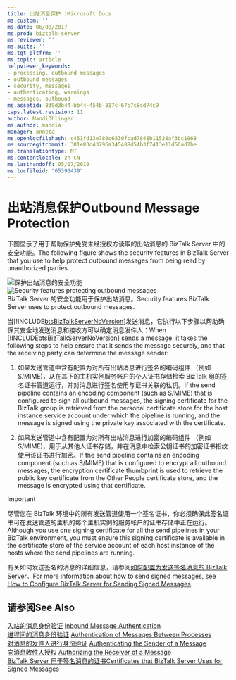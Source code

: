```yaml
---
title: 出站消息保护 |Microsoft Docs
ms.custom: ''
ms.date: 06/08/2017
ms.prod: biztalk-server
ms.reviewer: ''
ms.suite: ''
ms.tgt_pltfrm: ''
ms.topic: article
helpviewer_keywords:
- processing, outbound messages
- outbound messages
- security, messages
- authenticating, warnings
- messages, outbound
ms.assetid: 839d3b44-bb44-454b-817c-67b7c8cd74c9
caps.latest.revision: 11
author: MandiOhlinger
ms.author: mandia
manager: anneta
ms.openlocfilehash: c451fd13e780c6530fcad7848b11528af3bc1968
ms.sourcegitcommit: 381e83d43796a345488d54b3f7413e11d56ad7be
ms.translationtype: MT
ms.contentlocale: zh-CN
ms.lasthandoff: 05/07/2019
ms.locfileid: "65393439"
---
```

# <a name="outbound-message-protection"></a><span data-ttu-id="63521-102">出站消息保护</span><span class="sxs-lookup"><span data-stu-id="63521-102">Outbound Message Protection</span></span>
<span data-ttu-id="63521-103">下图显示了用于帮助保护免受未经授权方读取的出站消息的 BizTalk Server 中的安全功能。</span><span class="sxs-lookup"><span data-stu-id="63521-103">The following figure shows the security features in BizTalk Server that you use to help protect outbound messages from being read by unauthorized parties.</span></span>  
  
 <span data-ttu-id="63521-104">![保护出站消息的安全功能](../core/media/ebiz-plan-secoverview-auth-outbound.gif "ebiz_plan_secoverview_auth_outbound")</span><span class="sxs-lookup"><span data-stu-id="63521-104">![Security features protecting outbound messages](../core/media/ebiz-plan-secoverview-auth-outbound.gif "ebiz_plan_secoverview_auth_outbound")</span></span>  
<span data-ttu-id="63521-105">BizTalk Server 的安全功能用于保护出站消息。</span><span class="sxs-lookup"><span data-stu-id="63521-105">Security features BizTalk Server uses to protect outbound messages.</span></span>  
  
 <span data-ttu-id="63521-106">当[!INCLUDE[btsBizTalkServerNoVersion](../includes/btsbiztalkservernoversion-md.md)]发送消息，它执行以下步骤以帮助确保其安全地发送消息和接收方可以确定消息发件人：</span><span class="sxs-lookup"><span data-stu-id="63521-106">When [!INCLUDE[btsBizTalkServerNoVersion](../includes/btsbiztalkservernoversion-md.md)] sends a message, it takes the following steps to help ensure that it sends the message securely, and that the receiving party can determine the message sender:</span></span>  
  
1.  <span data-ttu-id="63521-107">如果发送管道中含有配置为对所有出站消息进行签名的编码组件 （例如 S/MIME)，从在其下的主机实例服务帐户的个人证书存储检索 BizTalk 组的签名证书管道运行，并对消息进行签名使用与证书关联的私钥。</span><span class="sxs-lookup"><span data-stu-id="63521-107">If the send pipeline contains an encoding component (such as S/MIME) that is configured to sign all outbound messages, the signing certificate for the BizTalk group is retrieved from the personal certificate store for the host instance service account under which the pipeline is running, and the message is signed using the private key associated with the certificate.</span></span>  
  
2.  <span data-ttu-id="63521-108">如果发送管道中含有配置为对所有出站消息进行加密的编码组件 （例如 S/MIME)，用于从其他人证书存储，并在消息中检索公钥证书的加密证书指纹使用该证书进行加密。</span><span class="sxs-lookup"><span data-stu-id="63521-108">If the send pipeline contains an encoding component (such as S/MIME) that is configured to encrypt all outbound messages, the encryption certificate thumbprint is used to retrieve the public key certificate from the Other People certificate store, and the message is encrypted using that certificate.</span></span>  
  
> [!IMPORTANT]
>  <span data-ttu-id="63521-109">尽管您在 BizTalk 环境中的所有发送管道使用一个签名证书，你必须确保此签名证书可在发送管道的主机的每个主机实例的服务帐户的证书存储中正在运行。</span><span class="sxs-lookup"><span data-stu-id="63521-109">Although you use one signing certificate for all the send pipelines in your BizTalk environment, you must ensure this signing certificate is available in the certificate store of the service account of each host instance of the hosts where the send pipelines are running.</span></span>  
  
 <span data-ttu-id="63521-110">有关如何发送签名的消息的详细信息，请参阅[如何配置为发送签名消息的 BizTalk Server](../core/how-to-configure-biztalk-server-for-sending-signed-messages.md)。</span><span class="sxs-lookup"><span data-stu-id="63521-110">For more information about how to send signed messages, see [How to Configure BizTalk Server for Sending Signed Messages](../core/how-to-configure-biztalk-server-for-sending-signed-messages.md).</span></span>  
  
## <a name="see-also"></a><span data-ttu-id="63521-111">请参阅</span><span class="sxs-lookup"><span data-stu-id="63521-111">See Also</span></span>  
 <span data-ttu-id="63521-112">[入站的消息身份验证](../core/inbound-message-authentication.md) </span><span class="sxs-lookup"><span data-stu-id="63521-112">[Inbound Message Authentication](../core/inbound-message-authentication.md) </span></span>  
 <span data-ttu-id="63521-113">[进程间的消息身份验证](../core/authentication-of-messages-between-processes.md) </span><span class="sxs-lookup"><span data-stu-id="63521-113">[Authentication of Messages Between Processes](../core/authentication-of-messages-between-processes.md) </span></span>  
 <span data-ttu-id="63521-114">[对消息的发件人进行身份验证](../core/authenticating-the-sender-of-a-message.md) </span><span class="sxs-lookup"><span data-stu-id="63521-114">[Authenticating the Sender of a Message](../core/authenticating-the-sender-of-a-message.md) </span></span>  
 <span data-ttu-id="63521-115">[向消息收件人授权](../core/authorizing-the-receiver-of-a-message.md) </span><span class="sxs-lookup"><span data-stu-id="63521-115">[Authorizing the Receiver of a Message](../core/authorizing-the-receiver-of-a-message.md) </span></span>  
 [<span data-ttu-id="63521-116">BizTalk Server 用于签名消息的证书</span><span class="sxs-lookup"><span data-stu-id="63521-116">Certificates that BizTalk Server Uses for Signed Messages</span></span>](../core/certificates-that-biztalk-server-uses-for-signed-messages.md)